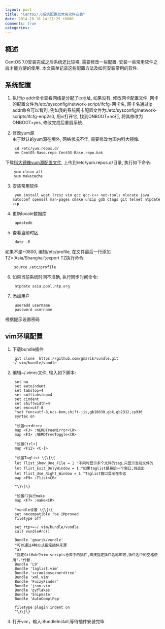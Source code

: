 ```yaml
---
layout: post
title: "CentOS7.0系统配置及常用软件安装"
date: 2014-10-10 14:21:29 +0800
comments: true
categories: 
---
```

## 概述

CentOS 7.0安装完成之后系统还比较裸, 需要修改一些配置, 安装一些常用软件之后才能方便的使用. 本文简单记录这些配置方法及如何安装常用的软件.

<!-- more -->
## 系统配置

1. 执行ip addr命令查看网络是分配了ip地址, 如果没有, 修改网卡配置文件. 网卡的配置文件为/etc/sysconfig/network-script/ifcfg-网卡名, 网卡名通过ip addr命令可以看到, 例如我的系统网卡配置文件为:/etc/sysconfig/network-scripts/ifcfg-enp2s0, 用vi打开它, 找到ONBOOT=no行, 将其修改为ONBOOT=yes, 修改完成后重启系统.

2. 修改yum源	
由于默认的yum源在境外, 网络状况不佳, 需要修改为国内科大镜像. 

		cd /etc/yum.repos.d/
		mv CentOS-Base.repo CentOS-Base.repo.bak
下载[科大镜像yum源配置文件](https://lug.ustc.edu.cn/wiki/\_export/code/mirrors/help/centos?codeblock=3), 上传到/etc/yum.repos.d/目录, 执行如下命令:    

		yum clean all
		yum makecache

3. 安装常用软件

		yum install wget lrzsz vim gcc gcc-c++ net-tools mlocate java autoconf openssl man-pages cmake unzip gdb ctags git telnet ntpdate zip 

4. 更新locate数据库

		updatedb

5. 查看当前时区

		date -R
如果不是+0800, 编辑/etc/profile, 在文件最后一行添加TZ='Asia/Shanghai';export TZ执行命令:

		source /etc/profile

6. 如果当前系统时间不准确, 执行同步时间命令:

		ntpdate asia.pool.ntp.org

7. 添加用户

		useradd username
		password username
根据提示设置密码

## vim环境配置

1. 下载bundle插件

		git clone  https://github.com/gmarik/vundle.git ~/.vim/bundle/vundle

2. 编辑~/.vimrc文件, 输入如下脚本:

		set nu
		set autoindent
		set tabstop=4
		set softtabstop=4
		set cindent
		set shiftwidth=4
		set enc=utf-8
		"set fenc=utf-8,ucs-bom,shift-jis,gb18030,gbk,gb2312,cp936
		syntax on

		"设置nerdtree
		map <F3> :NERDTreeMirror<CR>
		map <F3> :NERDTreeToggle<CR>

		"设置Ctrl+]
		map <F12> <C-]>

		"设置Taglist \{\{\{
		let Tlist_Show_One_File = 1	"不同时显示多个文件的tag,只显示当前文件的
		let Tlist_Exit_OnlyWindow = 1 "如果taglist是最后一个窗口,则退出
		let Tlist_Use_Right_Window = 1 "Taglist窗口显示在右边
		map <F9> :Tlist<CR>

		"\}\}\}

		"设置F7执行make
		map <F7> :make<CR>

		"vundle设置 \{\{\{
		set nocompatible "be iMproved
		filetype off

		set rtp+=~/.vim/bundle/vundle
		call vundle#rc()

		Bundle 'gmarik/vundle'
		"可以通过4种方式指定插件来源
		"a)
		"指定GitHub中vim-scripts仓库中的插件,直接指定插件名称即可,插件名中的空格使用"-"代替.
		Bundle 'L9'
		Bundle 'taglist.vim'
		Bundle 'scrooloose/nerdtree'
		Bundle 'xml.vim'
		Bundle 'FuzzyFinder'
		Bundle 'json.vim'
		Bundle 'pyflakes'
		Bundle 'Snipmate'
		Bundle 'AutoComplPop'

		filetype plugin indent on
		"\}\}\}

3. 打开vim，输入:BundleInstall,等待插件安装完毕

